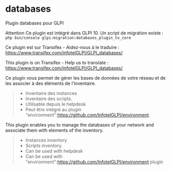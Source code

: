 # databases
Plugin databases pour GLPI

Attention
Ce plugin est intégré dans GLPI 10. Un script de migration existe : 
``php bin/console glpi:migration:databases_plugin_to_core``


Ce plugin est sur Transifex - Aidez-nous à le traduire :
https://www.transifex.com/infotelGLPI/GLPI_databases/

This plugin is on Transifex - Help us to translate :
https://www.transifex.com/infotelGLPI/GLPI_databases/

Ce plugin vous permet de gérer les bases de données de votre réseau et de les associer à des éléments de l'inventaire.
> * Inventaire des instances
> * Inventaire des scripts.
> * Utilisable depuis le helpdesk
> * Peut être intégré au plugin "environment":https://github.com/InfotelGLPI/environment.

This plugin enables you to manage the databases of your network and associate them with elements of the inventory.
> * Instances inventory
> * Scripts inventory.
> * Can be used with helpdesk
> * Can be used with "environment":https://github.com/InfotelGLPI/environment plugin

